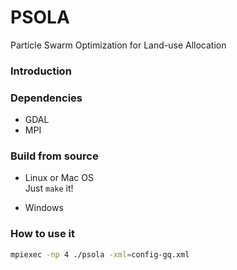 PSOLA
=====

Particle Swarm Optimization for Land-use Allocation

### Introduction


### Dependencies
* GDAL
* MPI

### Build from source
* Linux or Mac OS  
Just `make` it!

* Windows

### How to use it
```bash
mpiexec -np 4 ./psola -xml=config-gq.xml
```
